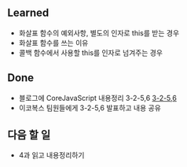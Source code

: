 ## Learned
- 화살표 함수의 예외사항, 별도의 인자로 this를 받는 경우
- 화살표 함수를 쓰는 이유
- 콜백 함수에서 사용할 this를 인자로 넘겨주는 경우

## Done
- 블로그에 CoreJavaScript 내용정리 3-2-5,6 [3-2-5,6](https://velog.io/@hippo9851/%EC%B1%85%EC%A0%95%EB%A6%AC-CoreJavaScript-3-2-56)
- 이코복스 팀원들에게 3-2-5,6 발표하고 내용 공유

## 다음 할 일
- 4과 읽고 내용정리하기
